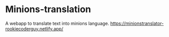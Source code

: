 # Minions-translation
 A webapp to translate text into minions language.
 https://minionstranslator-rookiecoderguy.netlify.app/
